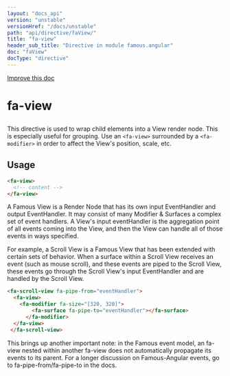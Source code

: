 ```yaml
---
layout: "docs_api"
version: "unstable"
versionHref: "/docs/unstable"
path: "api/directive/faView/"
title: "fa-view"
header_sub_title: "Directive in module famous.angular"
doc: "faView"
docType: "directive"
---
```


<div class="improve-docs">
  <a href='https://github.com/Famous/famous-angular/edit/master/src/scripts/directives/fa-view.js#L1'>
    Improve this doc
  </a>
</div>




<h1 class="api-title">

  fa-view



</h1>





This directive is used to wrap child elements into a View render node.  This is especially useful for grouping.
Use an `<fa-view>` surrounded by a `<fa-modifier>` in order to affect the View's position, scale, etc.








  
<h2 id="usage">Usage</h2>
  
```html
<fa-view>
  <!-- content -->
</fa-view>
```
A Famous View is a Render Node that has its own input EventHandler and output EventHandler.
It may consist of many Modifier & Surfaces a complex set of event handlers.
A View's input eventHandler is the aggregation point of all events coming into the View, and then the View can handle all of those events in ways specified.

For example, a Scroll View is a Famous View that has been extended with certain sets of behavior.
When a surface within a Scroll View receives an event (such as mouse scroll), and these events are piped to the Scroll View, these events go through the Scroll View's input EventHandler and are handled by the Scroll View.

```html
<fa-scroll-view fa-pipe-from="eventHandler">
  <fa-view>
    <fa-modifier fa-size="[320, 320]">
        <fa-surface fa-pipe-to="eventHandler"></fa-surface>
      </fa-modifier>
  </fa-view>
 </fa-scroll-view> 
```

This brings up another important note: in the Famous event model, an fa-view nested within another fa-view does not automatically propagate its events to its parent.
For a longer discussion on Famous-Angular events, go to fa-pipe-from/fa-pipe-to in the docs.
  
  

  





